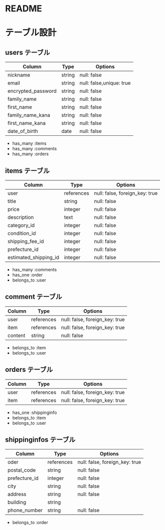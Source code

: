 # README

# テーブル設計

## users テーブル

| Column             | Type    | Options                  |
| ------------------ | ------- | ------------------------ |
| nickname           | string  | null: false              |
| email              | string  | null: false,unique: true |
| encrypted_password | string  | null: false              |
| family_name        | string  | null: false              |
| first_name         | string  | null: false              |
| family_name_kana   | string  | null: false              |
| first_name_kana    | string  | null: false              |
| date_of_birth      | date    | null: false              |

- has_many :items
- has_many :comments
- has_many :orders

## items テーブル

| Column                | Type       | Options                        |
| --------------------- | ---------- | ------------------------------ |
| user                  | references | null: false, foreign_key: true |
| title                 | string     | null: false                    |
| price                 | integer    | null: false                    |
| description           | text       | null: false                    |
| category_id           | integer    | null: false                    |
| condition_id          | integer    | null: false                    |
| shipping_fee_id       | integer    | null: false                    |
| prefecture_id         | integer    | null: false                    |
| estimated_shipping_id | integer    | null: false                    |

- has_many :comments
- has_one :order
- belongs_to :user


## comment テーブル

| Column  | Type       | Options                        |
| ------- | ---------- | ------------------------------ |
| user    | references | null: false, foreign_key: true |
| item    | references | null: false, foreign_key: true |
| content | string     | null: false                    |

- belongs_to :item
- belongs_to :user

## orders  テーブル

| Column  | Type       | Options                        |
| ------- | ---------- | ------------------------------ |
| user    | references | null: false, foreign_key: true |
| item    | references | null: false, foreign_key: true |

- has_one :shippinginfo
- belongs_to :item
- belongs_to :user

## shippinginfos  テーブル

| Column        | Type       | Options                        |
| ------------- | ---------- | ------------------------------ |
| oder          | references | null: false, foreign_key: true |
| postal_code   | string     | null: false                    |
| prefecture_id | integer    | null: false                    |
| city          | string     | null: false                    |
| address       | string     | null: false                    |
| building      | string     |                                |
| phone_number  | string     | null: false                    |

- belongs_to :order